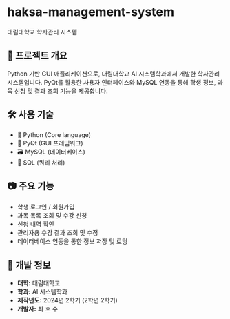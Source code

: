 # haksa-management-system
대림대학교 학사관리 시스템

## 📌 프로젝트 개요
Python 기반 GUI 애플리케이션으로, 대림대학교 AI 시스템학과에서 개발한 학사관리 시스템입니다.
PyQt를 활용한 사용자 인터페이스와 MySQL 연동을 통해 학생 정보, 과목 신청 및 결과 조회 기능을 제공합니다.

## 🛠 사용 기술
- 🐍 Python (Core language)
- 💠 PyQt (GUI 프레임워크)
- 🗃 MySQL (데이터베이스)
- 🧮 SQL (쿼리 처리)

## 📷 주요 기능
- 학생 로그인 / 회원가입
- 과목 목록 조회 및 수강 신청
- 신청 내역 확인
- 관리자용 수강 결과 조회 및 수정
- 데이터베이스 연동을 통한 정보 저장 및 로딩

## 🏫 개발 정보
- **대학:** 대림대학교
- **학과:** AI 시스템학과
- **제작년도:** 2024년 2학기 (2학년 2학기)
- **개발자:** 최 호 수
